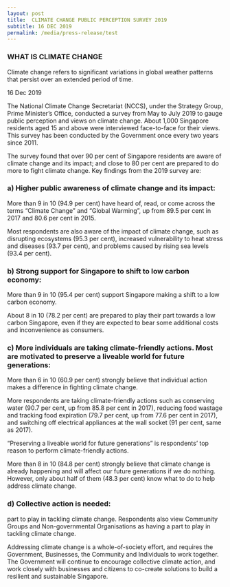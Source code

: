 ```yaml
---
layout: post
title:  CLIMATE CHANGE PUBLIC PERCEPTION SURVEY 2019
subtitle: 16 DEC 2019
permalink: /media/press-release/test
---
```


### WHAT IS CLIMATE CHANGE

Climate change refers to significant variations in global weather patterns that persist over an extended period of time.

16 Dec 2019

The National Climate Change Secretariat (NCCS), under the Strategy Group, Prime Minister’s Office, conducted a survey from May to July 2019 to gauge public perception and views on climate change. About 1,000 Singapore residents aged 15 and above were interviewed face-to-face for their views. This survey has been conducted by the Government once every two years since 2011.

The survey found that over 90 per cent of Singapore residents are aware of climate change and its impact; and close to 80 per cent are prepared to do more to fight climate change. Key findings from the 2019 survey are: 

### a) Higher public awareness of climate change and its impact: 

More than 9 in 10 (94.9 per cent) have heard of, read, or come across the terms “Climate Change” and “Global Warming”, up from 89.5 per cent  in 2017 and 80.6 per cent  in 2015.

Most respondents are also aware of the impact of climate change, such as disrupting ecosystems (95.3 per cent), increased vulnerability to heat stress and diseases (93.7 per cent), and problems caused by rising sea levels (93.4 per cent).

### b) Strong support for Singapore to shift to low carbon economy:

More than 9 in 10 (95.4 per cent) support Singapore making a shift to a low carbon economy. 

About 8 in 10 (78.2 per cent) are prepared to play their part towards a low carbon Singapore, even if they are expected to bear some additional costs and inconvenience as consumers.

### c)  More individuals are taking climate-friendly actions. Most are motivated to preserve a liveable world for future generations:

More than 6 in 10 (60.9 per cent) strongly believe that individual action makes a difference in fighting climate change. 

More respondents are taking climate-friendly actions such as conserving water (90.7 per cent, up from 85.8 per cent in 2017), reducing food wastage and tracking food expiration (79.7 per cent, up from 77.6 per cent in 2017), and switching off electrical appliances at the wall socket (91 per cent, same as 2017).

“Preserving a liveable world for future generations” is respondents’ top reason to perform climate-friendly actions.

More than 8 in 10 (84.8 per cent) strongly believe that climate change is already happening and will affect our future generations if we do nothing. However, only about half of them (48.3 per cent) know what to do to help address climate change.

### d) Collective action is needed:

part to play in tackling climate change. Respondents also view Community Groups and Non-governmental Organisations as having a part to play in tackling climate change.

Addressing climate change is a whole-of-society effort, and requires the Government, Businesses, the Community and Individuals to work together. The Government will continue to encourage collective climate action, and work closely with businesses and citizens to co-create solutions to build a resilient and sustainable Singapore.

